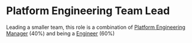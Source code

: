 # Platform Engineering Team Lead

Leading a smaller team, this role is a combination of [Platform Engineering Manager](platform-engineering-manager.md) (40%) and being a [Engineer](engineer.md) (60%)
